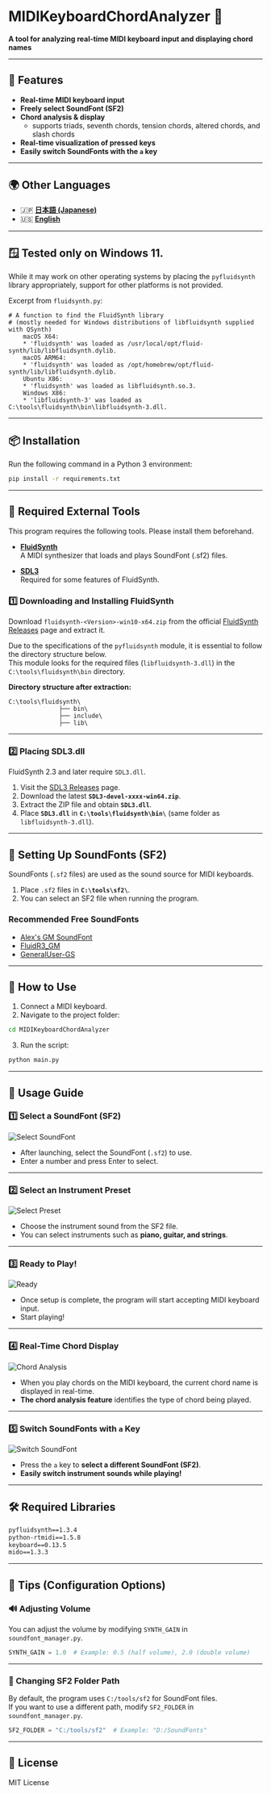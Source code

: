 # MIDIKeyboardChordAnalyzer 🎹

**A tool for analyzing real-time MIDI keyboard input and displaying chord names**

---

## 🎵 Features
- **Real-time MIDI keyboard input**
- **Freely select SoundFont (SF2)**
- **Chord analysis & display** 
  - supports triads, seventh chords, tension chords, altered chords, and slash chords
- **Real-time visualization of pressed keys**
- **Easily switch SoundFonts with the `a` key**

---

## 🌍 Other Languages
- 🇯🇵 **[日本語 (Japanese)](README.md)**
- 🇺🇸 **[English](README_EN.md)**

---

## 🪟 Tested only on Windows 11.

While it may work on other operating systems by placing the `pyfluidsynth` library appropriately, support for other platforms is not provided.

Excerpt from `fluidsynth.py`:
```
# A function to find the FluidSynth library
# (mostly needed for Windows distributions of libfluidsynth supplied with QSynth)
    macOS X64:
    * 'fluidsynth' was loaded as /usr/local/opt/fluid-synth/lib/libfluidsynth.dylib.
    macOS ARM64:
    * 'fluidsynth' was loaded as /opt/homebrew/opt/fluid-synth/lib/libfluidsynth.dylib.
    Ubuntu X86:
    * 'fluidsynth' was loaded as libfluidsynth.so.3.
    Windows X86:
    * 'libfluidsynth-3' was loaded as C:\tools\fluidsynth\bin\libfluidsynth-3.dll.
```

---

## 📦 Installation
Run the following command in a Python 3 environment:

```sh
pip install -r requirements.txt
```

---

## 🔗 Required External Tools
This program requires the following tools. Please install them beforehand.

- **[FluidSynth](https://github.com/FluidSynth/fluidsynth/releases)**  
  A MIDI synthesizer that loads and plays SoundFont (.sf2) files.

- **[SDL3](https://github.com/libsdl-org/SDL/releases)**  
  Required for some features of FluidSynth.

### 1️⃣ **Downloading and Installing FluidSynth**
Download `fluidsynth-<Version>-win10-x64.zip` from the official [FluidSynth Releases](https://github.com/FluidSynth/fluidsynth/releases) page and extract it.

Due to the specifications of the `pyfluidsynth` module, it is essential to follow the directory structure below.  
This module looks for the required files (`libfluidsynth-3.dll`) in the `C:\tools\fluidsynth\bin` directory.

**Directory structure after extraction:**
```
C:\tools\fluidsynth\
              ├── bin\
              ├── include\
              ├── lib\
```

---

### 2️⃣ **Placing SDL3.dll**
FluidSynth 2.3 and later require `SDL3.dll`.

1. Visit the [SDL3 Releases](https://github.com/libsdl-org/SDL/releases) page.  
2. Download the latest **`SDL3-devel-xxxx-win64.zip`**.  
3. Extract the ZIP file and obtain **`SDL3.dll`**.  
4. Place **`SDL3.dll`** in **`C:\tools\fluidsynth\bin\`** (same folder as `libfluidsynth-3.dll`).

---

## 🎵 **Setting Up SoundFonts (SF2)**
SoundFonts (`.sf2` files) are used as the sound source for MIDI keyboards.

1. Place `.sf2` files in **`C:\tools\sf2\`**.  
2. You can select an SF2 file when running the program.

### Recommended Free SoundFonts
- [Alex's GM SoundFont](https://musical-artifacts.com/artifacts/1390)
- [FluidR3_GM](https://member.keymusician.com/Member/FluidR3_GM/index.html)
- [GeneralUser-GS](https://www.schristiancollins.com/generaluser.php)

---

## 🚀 **How to Use**
1. Connect a MIDI keyboard.
2. Navigate to the project folder:

```sh
cd MIDIKeyboardChordAnalyzer
```

3. Run the script:

```sh
python main.py
```

---

## **🎹 Usage Guide**

### **1️⃣ Select a SoundFont (SF2)**
![Select SoundFont](img/howto_1.png)
- After launching, select the SoundFont (`.sf2`) to use.
- Enter a number and press Enter to select.

---

### **2️⃣ Select an Instrument Preset**
![Select Preset](img/howto_2.png)
- Choose the instrument sound from the SF2 file.
- You can select instruments such as **piano, guitar, and strings**.

---

### **3️⃣ Ready to Play!**
![Ready](img/howto_3.png)
- Once setup is complete, the program will start accepting MIDI keyboard input.
- Start playing!

---

### **4️⃣ Real-Time Chord Display**
![Chord Analysis](img/howto_4.png)
- When you play chords on the MIDI keyboard, the current chord name is displayed in real-time.
- **The chord analysis feature** identifies the type of chord being played.

---

### **5️⃣ Switch SoundFonts with `a` Key**
![Switch SoundFont](img/howto_5.png)
- Press the `a` key to **select a different SoundFont (SF2)**.
- **Easily switch instrument sounds while playing!**

---

## 🛠 **Required Libraries**
```txt
pyfluidsynth==1.3.4
python-rtmidi==1.5.8
keyboard==0.13.5
mido==1.3.3
```

---

## 🔧 **Tips (Configuration Options)**

### **🔊 Adjusting Volume**
You can adjust the volume by modifying `SYNTH_GAIN` in `soundfont_manager.py`.

```python
SYNTH_GAIN = 1.0  # Example: 0.5 (half volume), 2.0 (double volume)
```

---

### **🎼 Changing SF2 Folder Path**
By default, the program uses `C:/tools/sf2` for SoundFont files.  
If you want to use a different path, modify `SF2_FOLDER` in `soundfont_manager.py`.

```python
SF2_FOLDER = "C:/tools/sf2"  # Example: "D:/SoundFonts"
```

---

## 📄 **License**
MIT License
